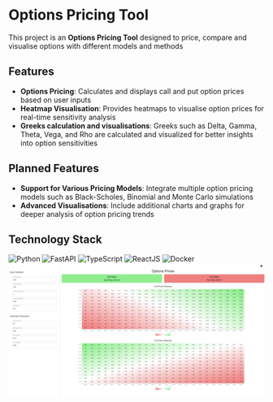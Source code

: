 # Options Pricing Tool
This project is an **Options Pricing Tool** designed to price, compare and visualise options with different models and methods 

## Features
- **Options Pricing**: Calculates and displays call and put option prices based on user inputs
- **Heatmap Visualisation**: Provides heatmaps to visualise option prices for real-time sensitivity analysis
- **Greeks calculation and visualisations**: Greeks such as Delta, Gamma, Theta, Vega, and Rho are calculated and visualized for better insights into option sensitivities

## Planned Features
- **Support for Various Pricing Models**: Integrate multiple option pricing models such as Black-Scholes, Binomial and Monte Carlo simulations
- **Advanced Visualisations**: Include additional charts and graphs for deeper analysis of option pricing trends

## Technology Stack
![Python](https://img.shields.io/badge/python-3670A0?style=for-the-badge&logo=python&logoColor=ffdd54)
![FastAPI](https://img.shields.io/badge/FastAPI-005571?style=for-the-badge&logo=fastapi)
![TypeScript](https://img.shields.io/badge/TypeScript-3178C6?style=for-the-badge&logo=typescript&logoColor=white)
![ReactJS](https://img.shields.io/badge/-ReactJs-61DAFB?logo=react&logoColor=white&style=for-the-badge)
![Docker](https://img.shields.io/badge/docker-257bd6?style=for-the-badge&logo=docker&logoColor=white)
![img.png](img.png)